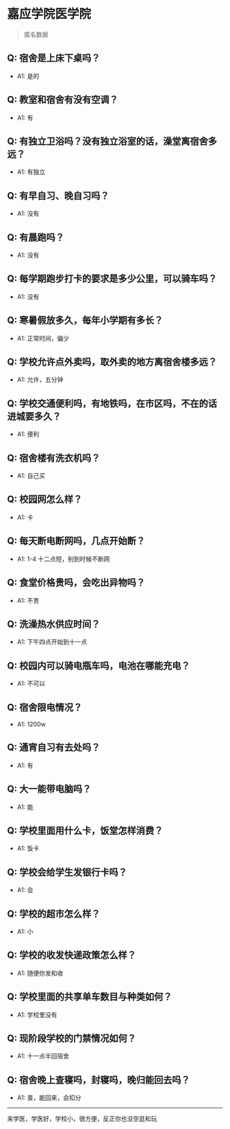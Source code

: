 # 嘉应学院医学院
> 匿名数据
## Q: 宿舍是上床下桌吗？
- A1: 是的
## Q: 教室和宿舍有没有空调？
- A1: 有
## Q: 有独立卫浴吗？没有独立浴室的话，澡堂离宿舍多远？
- A1: 有独立
## Q: 有早自习、晚自习吗？
- A1: 没有
## Q: 有晨跑吗？
- A1: 没有
## Q: 每学期跑步打卡的要求是多少公里，可以骑车吗？
- A1: 没有
## Q: 寒暑假放多久，每年小学期有多长？
- A1: 正常时间，偏少
## Q: 学校允许点外卖吗，取外卖的地方离宿舍楼多远？
- A1: 允许，五分钟
## Q: 学校交通便利吗，有地铁吗，在市区吗，不在的话进城要多久？
- A1: 便利
## Q: 宿舍楼有洗衣机吗？
- A1: 自己买
## Q: 校园网怎么样？
- A1: 卡
## Q: 每天断电断网吗，几点开始断？
- A1: 1-4 十二点短，别到时候不断网
## Q: 食堂价格贵吗，会吃出异物吗？
- A1: 不贵
## Q: 洗澡热水供应时间？
- A1: 下午四点开始到十一点
## Q: 校园内可以骑电瓶车吗，电池在哪能充电？
- A1: 不可以
## Q: 宿舍限电情况？
- A1: 1200w
## Q: 通宵自习有去处吗？
- A1: 有
## Q: 大一能带电脑吗？
- A1: 能
## Q: 学校里面用什么卡，饭堂怎样消费？
- A1: 饭卡
## Q: 学校会给学生发银行卡吗？
- A1: 会
## Q: 学校的超市怎么样？
- A1: 小
## Q: 学校的收发快递政策怎么样？
- A1: 随便你发和收
## Q: 学校里面的共享单车数目与种类如何？
- A1: 学校里没有
## Q: 现阶段学校的门禁情况如何？
- A1: 十一点半回宿舍
## Q: 宿舍晚上查寝吗，封寝吗，晚归能回去吗？
- A1: 查，能回来，会扣分
***
来学医，学医好，学校小，很方便，反正你也没空逛和玩